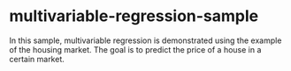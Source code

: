 # multivariable-regression-sample
In this sample, multivariable regression is demonstrated using the example of the housing market. The goal is to predict the price of a house in a certain market.
